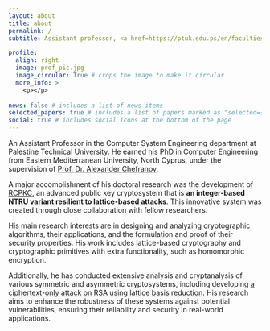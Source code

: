 ```yaml
---
layout: about
title: about
permalink: /
subtitle: Assistant professor, <a href=https://ptuk.edu.ps/en/faculties/department.php?name=computer-systems-engineering>Computer System Engineering Department. PTUK</a>. 

profile:
  align: right
  image: prof_pic.jpg
  image_circular: True # crops the image to make it circular
  more_info: >
    <p></p>
   
news: false # includes a list of news items
selected_papers: true # includes a list of papers marked as "selected={true}"
social: true # includes social icons at the bottom of the page
---
```


An Assistant Professor in the Computer System Engineering department at Palestine Technical University. He earned his PhD in Computer Engineering from Eastern Mediterranean University, North Cyprus, under the supervision of [Prof. Dr. Alexander Chefranov](https://staff.emu.edu.tr/alexanderchefranov/en/personal-info/curriculum-vitae).

A major accomplishment of his doctoral research was the development of [RCPKC](https://www.mdpi.com/1424-8220/20/16/4632), an advanced public key cryptosystem that is **an integer-based NTRU variant resilient to lattice-based attacks**. This innovative system was created through close collaboration with fellow researchers.
 
His main research interests are in designing and analyzing cryptographic algorithms, their applications, and the formulation and proof of their security properties. His work includes lattice-based cryptography and cryptographic primitives with extra functionality, such as homomorphic encryption.

Additionally, he has conducted extensive analysis and cryptanalysis of various symmetric and asymmetric cryptosystems, including developing [a ciphertext-only attack on RSA using lattice basis reduction](https://iajit.org/PDF/Vol%2018,%20No.%202/19701.pdf). His research aims to enhance the robustness of these systems against potential vulnerabilities, ensuring their reliability and security in real-world applications. 
